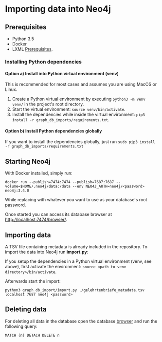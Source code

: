 # Importing data into Neo4j

## Prerequisites

* Python 3.5
* Docker
* LXML [Prerequisites](http://lxml.de/installation.html).

### Installing Python dependencies

#### Option a) Install into Python virtual environment (venv)

This is recommended for most cases and assumes you are using MacOS or Linux.

1) Create a Python virtual environment by executing `python3 -m venv venv/` in the project's root directory.
2) Start the virtual environment: `source venv/bin/activate`.
3) Install the dependencies while inside the virtual environment: `pip3 install -r graph_db_imports/requirements.txt`.

#### Option b) Install Python dependencies globally

If you want to install the dependencies globally, just run `sudo pip3 install -r graph_db_imports/requirements.txt`

## Starting Neo4j

With Docker installed, simply run:
```
docker run --publish=7474:7474 --publish=7687:7687 --volume=$HOME/.neo4j/data:/data --env NEO4J_AUTH=neo4j/<password> neo4j:3.4.0
```
While replacing <password> with whatever you want to use as your database's root password. 

Once started you can access its database browser at 
[http://localhost:7474/browser/](http://localhost:7474/browser/).

## Importing data

A TSV file containing metadata is already included in the repository. To import the data into Neo4j run 
__import.py__:

If you setup the dependencies in a Python virtual environment (venv, see above), first activate the environment: 
`source <path to venv directory>/bin/activate`. 

Afterwards start the import:

```
python3 graph_db_import/import.py ./gelehrtenbriefe_metadata.tsv localhost 7687 neo4j <password>
```

## Deleting data

For deleting all data in the database open the database [browser](http://localhost:7474/browser/) and run the following 
query:
 
```
MATCH (n) DETACH DELETE n
```